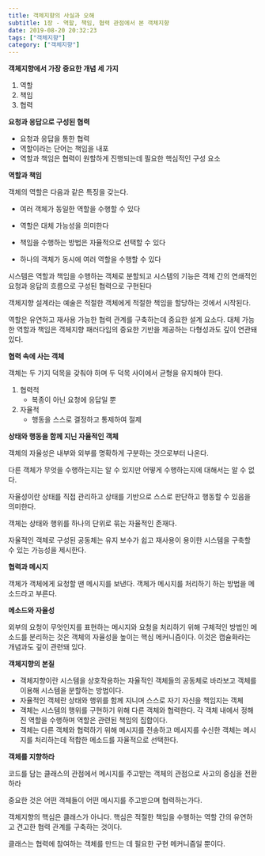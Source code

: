 ```yaml
---
title: 객체지향의 사실과 오해
subtitle: 1장 - 역할, 책임, 협력 관점에서 본 객체지향
date: 2019-08-20 20:32:23
tags: ["객체지향"]
category: ["객체지향"]
---
```


**객체지향에서 가장 중요한 개념 세 가지** 

1. 역할 
2. 책임
3. 협력

**요청과 응답으로 구성된 협력**

- 요청과 응답을 통한 협력
- 역할이라는 단어는 책임을 내포
- 역할과 책임은 협력이 원할하게 진행되는데 필요한 핵심적인 구성 요소 

**역할과 책임**

객체의 역할은 다음과 같은 특징을 갖는다.

- 여러 객체가 동일한 역할을 수행할 수 있다

- 역할은 대체 가능성을 의미한다

- 책임을 수행하는 방법은 자율적으로 선택할 수 있다 

- 하나의 객체가 동시에 여러 역할을 수행할 수 있다 



시스템은 역할과 책임을 수행하는 객체로 분할되고 시스템의 기능은 객체 간의 연쇄적인 요청과 응답의 흐름으로 구성된 협력으로 구현된다

객체지향 설계라는 예술은 적절한 객체에게 적절한 책임을 할당하는 것에서 시작된다. 

역할은 유연하고 재사용 가능한 협력 관계를 구축하는데 중요한 설계 요소다. 대체 가능한 역할과 책임은 객체지향 패러다임의 중요한 기반을 제공하는 다형성과도 깊이 연관돼있다. 



**협력 속에 사는 객체**

객체는 두 가지 덕목을 갖춰야 하며 두 덕목 사이에서 균형을 유지해야 한다. 

1. 협력적
   -  복종이 아닌 요청에 응답일 뿐
2. 자율적
   -  행동을 스스로 결정하고 통제하여 절제



**상태와 행동을 함께 지닌 자율적인 객체**

객체의 자율성은 내부와 외부를 명확하게 구분하는 것으로부터 나온다. 

다른 객체가 무엇을 수행하는지는 알 수 있지만 어떻게 수행하는지에 대해서는 알 수 없다. 

자율성이란 상태를 직접 관리하고 상태를 기반으로 스스로 판단하고 행동할 수 있음을 의미한다. 

객체는 상태와 행위를 하나의 단위로 묶는 자율적인 존재다. 

자율적인 객체로 구성된 공동체는 유지 보수가 쉽고 재사용이 용이한 시스템을 구축할 수 있는 가능성을 제시한다. 



**협력과 메시지**

객체가 객체에게 요청할 땐 메시지를 보낸다. 객체가 메시지를 처리하기 하는 방법을 메소드라고 부른다. 



**메소드와 자율성**

외부의 요청이 무엇인지를 표현하는 메시지와 요청을 처리하기 위해 구체적인 방법인 메소드를 분리하는 것은 객체의 자율성을 높이는 핵심 메커니즘이다. 이것은 캡슐화라는 개념과도 깊이 관련돼 있다. 



**객체지향의 본질**

- 객체지향이란 시스템을 상호작용하는 자율적인 객체들의 공동체로 바라보고 객체를 이용해 시스템을 분할하는 방법이다. 
- 자율적인 객체란 상태와 행위를 함께 지니며 스스로 자기 자신을 책임지는 객체
- 객체는 시스템의 행위를 구현하기 위해 다른 객체와 협력한다. 각 객체 내에서 정해진 역할을 수행하며 역할은 관련된 책임의 집합이다. 
- 객체는 다른 객체와 협력하기 위해 메시지를 전송하고 메시지를 수신한 객체는 메시지를 처리하는데 적합한 메소드를 자율적으로 선택한다. 



**객체를 지향하라**

코드를 담는 클래스의 관점에서 메시지를 주고받는 객체의 관점으로 사고의 중심을 전환하라 

중요한 것은 어떤 객체들이 어떤 메시지를 주고받으며 협력하는가다. 

객체지향의 핵심은 클래스가 아니다. 핵심은 적절한 책임을 수행하는 역할 간의 유연하고 견고한 협력 관계를 구축하는 것이다. 

클래스는 협력에 참여하는 객체를 만드는 데 필요한 구현 메커니즘일 뿐이다. 
